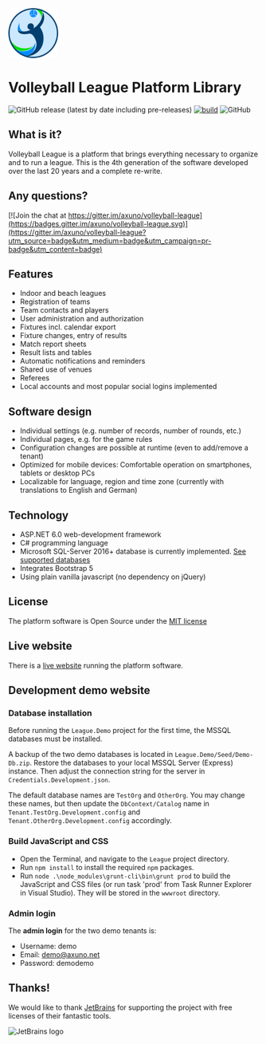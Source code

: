 <img src="logo-volleyball-league.png" width="100" alt="Logo">

# Volleyball League Platform Library

![GitHub release (latest by date including pre-releases)](https://img.shields.io/github/v/release/axuno/volleyball-league?include_prereleases)  [![build](https://github.com/axuno/Volleyball-League/workflows/build/badge.svg)](https://github.com/axuno/Volleyball-League/actions?query=workflow%3Abuild)  ![GitHub](https://img.shields.io/github/license/axuno/volleyball-league)

## What is it?
Volleyball League is a platform that brings everything necessary to organize and to run a league.
This is the 4th generation of the software developed over the last 20 years and a complete re-write.

## Any questions?
[![Join the chat at https://gitter.im/axuno/volleyball-league](https://badges.gitter.im/axuno/volleyball-league.svg)](https://gitter.im/axuno/volleyball-league?utm_source=badge&utm_medium=badge&utm_campaign=pr-badge&utm_content=badge)

## Features

 * Indoor and beach leagues
 * Registration of teams
 * Team contacts and players
 * User administration and authorization
 * Fixtures incl. calendar export
 * Fixture changes, entry of results
 * Match report sheets
 * Result lists and tables
 * Automatic notifications and reminders
 * Shared use of venues
 * Referees
 * Local accounts and most popular social logins implemented

## Software design

 * Individual settings (e.g. number of records, number of rounds, etc.)
 * Individual pages, e.g. for the game rules
 * Configuration changes are possible at runtime (even to add/remove a tenant)
 * Optimized for mobile devices: Comfortable operation on smartphones, tablets or desktop PCs
 * Localizable for language, region and time zone (currently with translations to English and German)
 
 ## Technology
 
  * ASP.NET 6.0 web-development framework
  * C# programming language
  * Microsoft SQL-Server 2016+ database is currently implemented. [See supported databases](https://www.llblgen.com/Pages/specifications.aspx)
  * Integrates Bootstrap 5
  * Using plain vanilla javascript (no dependency on jQuery)

## License

The platform software is Open Source under the [MIT license](LICENSE)

## Live website
  
  There is a [live website](https://volleyball-liga.de/) running the platform software.
  
## Development demo website

### Database installation

Before running the `League.Demo` project for the first time, the MSSQL databases must be installed. 

A backup of the two demo databases is located in `League.Demo/Seed/Demo-Db.zip`. Restore the databases to your local MSSQL Server (Express) instance. Then adjust the connection string for the server in `Credentials.Development.json`.

The default database names are `TestOrg` and `OtherOrg`. You may change these names, but then update the `DbContext/Catalog` name in `Tenant.TestOrg.Development.config` and  `Tenant.OtherOrg.Development.config` accordingly.

### Build JavaScript and CSS

* Open the Terminal, and navigate to the `League` project directory.
* Run `npm install` to install the required `npm` packages.
* Run `node .\node_modules\grunt-cli\bin\grunt prod` to build the JavaScript and CSS files (or run task 'prod' from Task Runner Explorer in Visual Studio). They will be stored in the `wwwroot` directory.

### Admin login

  The **admin login** for the two demo tenants is:
  * Username: demo
  * Email: demo@axuno.net
  * Password: demodemo
  
## Thanks!

We would like to thank [JetBrains](https://www.jetbrains.com/) for supporting the project with free licenses of their fantastic tools.

![JetBrains logo](https://resources.jetbrains.com/storage/products/company/brand/logos/jetbrains.svg)
